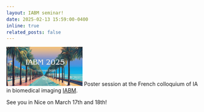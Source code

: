 ```yaml
---
layout: IABM seminar!
date: 2025-02-13 15:59:00-0400
inline: true
related_posts: false
---
```


<img src='assets/img/iabm_logo.png' width=200 height=auto> Poster session at the French colloquium of IA in biomedical imaging [IABM](https://iabm2025.sciencesconf.org/).

See you in Nice on March 17th and 18th!
